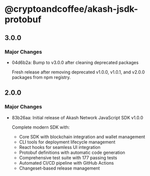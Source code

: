 # @cryptoandcoffee/akash-jsdk-protobuf

## 3.0.0

### Major Changes

- 04d6b2a: Bump to v3.0.0 after cleaning deprecated packages

  Fresh release after removing deprecated v1.0.0, v1.0.1, and v2.0.0 packages from npm registry.

## 2.0.0

### Major Changes

- 83b26aa: Initial release of Akash Network JavaScript SDK v1.0.0

  Complete modern SDK with:

  - Core SDK with blockchain integration and wallet management
  - CLI tools for deployment lifecycle management
  - React hooks for seamless UI integration
  - Protobuf definitions with automatic code generation
  - Comprehensive test suite with 177 passing tests
  - Automated CI/CD pipeline with GitHub Actions
  - Changeset-based release management
